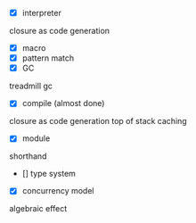 - [X] interpreter

closure as code generation

- [X] macro
- [X] pattern match
- [X] GC

treadmill gc

- [X] compile (almost done)

closure as code generation
top of stack caching

- [X] module

shorthand

- [] type system

- [X] concurrency model

algebraic effect

